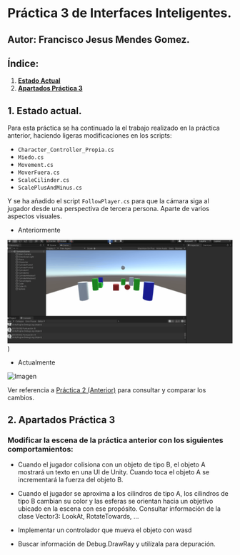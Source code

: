 # Práctica 3 de Interfaces Inteligentes.

## **Autor**: Francisco Jesus Mendes Gomez.

## **Índice:**  

1. [**Estado Actual**](#id1)
2. [**Apartados Práctica 3**](#id2)   

<div name="id1" />

## 1. Estado actual.

Para esta práctica se ha continuado la el trabajo realizado en la práctica anterior, haciendo ligeras modificaciones en los scripts:  

+ `Character_Controller_Propia.cs` 
+ `Miedo.cs`
+ `Movement.cs`
+ `MoverFuera.cs`
+ `ScaleCilinder.cs`
+ `ScalePlusAndMinus.cs`

Y se ha añadido el script `FollowPlayer.cs` para que la cámara siga al jugador desde una perspectiva de tercera persona. Aparte de varios aspectos visuales.  
+ Anteriormente

![Imagen](./img/Practica2.gif))  

+ Actualmente

![Imagen](https://drive.google.com/uc?export=view&id=1vhZTqvbe2MxUTSLRLtsljMe0ZPqcXxvd.gif)  

Ver referencia a [Práctica 2 (Anterior)](https://github.com/alu0101163970/Practica_2_II2122.git) para consultar y comparar los cambios.

<div name="id2" />

## 2. Apartados Práctica 3

### Modificar la escena de la práctica anterior con los siguientes comportamientos:
+ Cuando el jugador colisiona con un objeto de tipo B, el objeto A mostrará un texto en una UI de Unity. Cuando toca el objeto A se incrementará la fuerza del objeto B.  


+ Cuando el jugador se aproxima a los cilindros de tipo A, los cilindros de tipo B cambian su color y las esferas se orientan hacia un objetivo ubicado en la escena con ese propósito. Consultar información de la clase Vector3: LookAt, RotateTowards, ...  


+ Implementar un controlador que mueva el objeto con wasd  


+ Buscar información de Debug.DrawRay y utilízala para depuración.  

